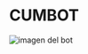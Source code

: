 # CUMBOT

![imagen del bot](https://cdn.discordapp.com/attachments/851964916344422491/879069877908934666/bot-icon-1.png)

